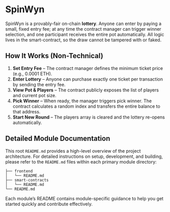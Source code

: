 # SpinWyn

SpinWyn is a provably-fair on-chain **lottery**. Anyone can enter by paying a small, fixed entry fee; at any time the contract manager can trigger winner selection, and one participant receives the entire pot automatically. All logic lives in the smart-contract, so the draw cannot be tampered with or faked.

## How It Works (Non-Technical)

1. **Set Entry Fee** – The contract manager defines the minimum ticket price (e.g., 0.0001 ETH).
2. **Enter Lottery** – Anyone can purchase exactly one ticket per transaction by sending the entry fee.
3. **View Pot & Players** – The contract publicly exposes the list of players and current pot size.
4. **Pick Winner** – When ready, the manager triggers pick winner. The contract calculates a random index and transfers the entire balance to that address.
5. **Start New Round** – The players array is cleared and the lottery re-opens automatically.

## Detailed Module Documentation

This root `README.md` provides a high-level overview of the project architecture. For detailed instructions on setup, development, and building, please refer to the `README.md` files within each primary module directory:

```
├── frontend
│   └── README.md
├── smart-contracts
│   └── README.md
└── README.md
```

Each module’s README contains module-specific guidance to help you get started quickly and contribute effectively.

